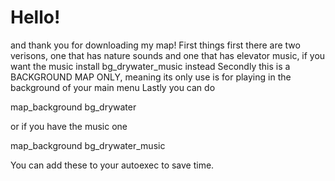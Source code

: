 # Hello!
and thank you for downloading my map!
First things first there are two verisons, one that has nature sounds and one that has elevator music, if you want the music install bg_drywater_music instead
Secondly this is a BACKGROUND MAP ONLY, meaning its only use is for playing in the background of your main menu
Lastly you can do 

map_background bg_drywater

or if you have the music one

map_background bg_drywater_music

You can add these to your autoexec to save time.
